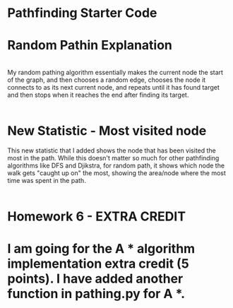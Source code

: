 # Pathfinding Starter Code

<h1>Random Pathin Explanation</h1>
<br>
My random pathing algorithm essentially makes the current node the start of the graph, and then chooses a random edge, 
chooses the node it connects to as its next current node, and repeats until it has found target and then stops when
it reaches the end after finding its target.

<br>
<br>
<h1>New Statistic - Most visited node</h1>
This new statistic that I added shows the node that has been visited the most in the path. While this doesn't matter 
so much for other pathfinding algorithms like DFS and Djikstra, for random path, it shows which node the walk gets 
"caught up on" the most, showing the area/node where the most time was spent in the path.
<br>
<br>
<h1>Homework 6 - EXTRA CREDIT<h1>
I am going for the A * algorithm implementation extra credit (5 points). I have added another function in pathing.py for A *.